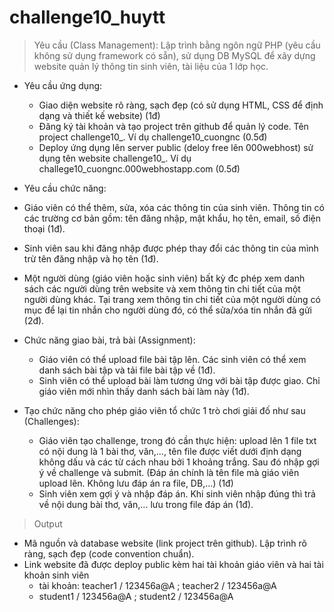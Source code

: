 # challenge10_huytt

> Yêu cầu (Class Management): Lập trình bằng ngôn ngữ PHP (yêu cầu không sử dụng framework có sẵn), sử dụng DB MySQL để xây dựng website quản lý thông tin sinh viên, tài liệu của 1 lớp học.

- Yêu cầu ứng dụng:

  - Giao diện website rõ ràng, sạch đẹp (có sử dụng HTML, CSS để định dạng và thiết kế website) (1đ)
  - Đăng ký tài khoản và tạo project trên github để quản lý code. Tên project challenge10\_<account>. Ví dụ challenge10_cuongnc (0.5đ)
  - Deploy ứng dụng lên server public (deloy free lên 000webhost) sử dụng tên website challenge10\_<account>. Ví dụ challege10_cuongnc.000webhostapp.com (0.5đ)

- Yêu cầu chức năng:

- Giáo viên có thể thêm, sửa, xóa các thông tin của sinh viên. Thông tin có các trường cơ bản gồm: tên đăng nhập, mật khẩu, họ tên, email, số điện thoại (1đ).
- Sinh viên sau khi đăng nhập được phép thay đổi các thông tin của mình trừ tên đăng nhập và họ tên (1đ).
- Một người dùng (giáo viên hoặc sinh viên) bất kỳ đc phép xem danh sách các người dùng trên website và xem thông tin chi tiết của một người dùng khác. Tại trang xem thông tin chi tiết của một người dùng có mục để lại tin nhắn cho người dùng đó, có thể sửa/xóa tin nhắn đã gửi (2đ).
- Chức năng giao bài, trả bài (Assignment):
  - Giáo viên có thể upload file bài tập lên. Các sinh viên có thể xem danh sách bài tập và tải file bài tập về (1đ).
  - Sinh viên có thể upload bài làm tương ứng với bài tập được giao. Chỉ giáo viên mới nhìn thấy danh sách bài làm này (1đ).
- Tạo chức năng cho phép giáo viên tổ chức 1 trò chơi giải đố như sau (Challenges):
  - Giáo viên tạo challenge, trong đó cần thực hiện: upload lên 1 file txt có nội dung là 1 bài thơ, văn,..., tên file được viết dưới định dạng không dấu và các từ cách nhau bởi 1 khoảng trắng. Sau đó nhập gợi ý về challenge và submit. (Đáp án chính là tên file mà giáo viên upload lên. Không lưu đáp án ra file, DB,...) (1đ)
  - Sinh viên xem gợi ý và nhập đáp án. Khi sinh viên nhập đúng thì trả về nội dung bài thơ, văn,... lưu trong file đáp án (1đ).

> Output

- Mã nguồn và database website (link project trên github). Lập trình rõ ràng, sạch đẹp (code convention chuẩn).
- Link website đã được deploy public kèm hai tài khoản giáo viên và hai tài khoản sinh viên
  - tài khoản: teacher1 / 123456a@A ; teacher2 / 123456a@A
  - student1 / 123456a@A ; student2 / 123456a@A
